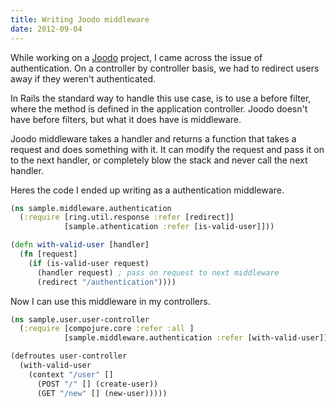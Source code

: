 ```yaml
---
title: Writing Joodo middleware
date: 2012-09-04
---
```

While working on a [Joodo](http://www.joodoweb.com/) project, I came across the issue of authentication.
On a controller by controller basis, we had to redirect users away if they
weren't authenticated.

In Rails the standard way to handle this use case, is to use a before filter,
where the method is defined in the application controller.  Joodo doesn't have
before filters, but what it does have is middleware.

Joodo middleware takes a handler and returns a function that takes a request
and does something with it.  It can modify the request and pass it on to the
next handler, or completely blow the stack and never call the next handler.

Heres the code I ended up writing as a authentication middleware.

```clojure
(ns sample.middleware.authentication
  (:require [ring.util.response :refer [redirect]]
            [sample.athentication :refer [is-valid-user]]))

(defn with-valid-user [handler]
  (fn [request]
    (if (is-valid-user request)
      (handler request) ; pass on request to next middleware
      (redirect "/authentication"))))
```

Now I can use this middleware in my controllers.

```clojure
(ns sample.user.user-controller
  (:require [compojure.core :refer :all ]
            [sample.middleware.authentication :refer [with-valid-user]]))

(defroutes user-controller
  (with-valid-user
    (context "/user" []
      (POST "/" [] (create-user))
      (GET "/new" [] (new-user)))))
```
